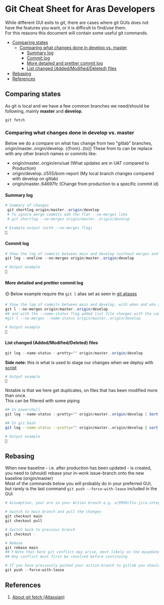 # Git Cheat Sheet for Aras Developers

While different GUI exits to git, there are cases where git GUIs does not have the features you want, or it is difficult to find/use them.  
For this reasons this document will contain some useful git commands.

- [Comparing states](#comparing-states)
  - [Comparing what changes done in develop vs. master](#comparing-what-changes-done-in-develop-vs-master)
    - [Summary log](#summary-log)
    - [Commit log](#commit-log)
    - [More detailed and prettier commit log](#more-detailed-and-prettier-commit-log)
    - [List changed (Added/Modified/Deleted) files](#list-changed-addedmodifieddeleted-files)
- [Rebasing](#rebasing)
- [References](#references)


## Comparing states

As git is local and we have a few common branches we need/should be following, mainly **master** and **develop**.

``` powershell
git fetch
```

### Comparing what changes done in develop vs. master

Below we do a compare on what has change from two "gitlab" branches, origin/master..origin/develop. ({from}..{to})
These from to can be replace with any other branch names or commits like:

- origin/master..origin/env/uat (What updates are in UAT compared to Production)
- origin/develop..i/555/bom-report (My local branch changes compared with develop on gitlab)
- origin/master..64697fc (Change from production to a specific commit id)

#### Summary log

``` powershell
# Summary of changes
 git shortlog origin/master..origin/develop
 # To ignore merge commits add the flat --no-merges like
 # git shortlog --no-merges origin/master..origin/develop
```

``` bash
# Example output (with --no-merges flag)
🔴
```

#### Commit log

``` powershell
# Show the log of commits between main and develop (without merges and only show as one line per commit)
git log --oneline --no-merges origin/master..origin/develop
```

``` bash
# Output example
🔴
```

#### More detailed and prettier commit log

🟡 Below example require the `git l` alias set as seen in [git aliases](../scripts/git-scripts/git-aliases-and-configs.ps1)

``` powershell
# Show the log of commits between main and develop, with when and who and a little bit prettier
git l --no-merges origin/master..origin/develop
## and with the --name-status flag added list file changes with the commits like
#git l --no-merges --name-status origin/master..origin/develop
```

``` bash
# Output example
🔴
```

#### List changed (Added/Modified/Deleted) files

``` powershell
git log --name-status --pretty="" origin/master..origin/develop
```

**Side note:** this is what is used to stage our changes when we deploy with [script](../scripts/deploy/stage_git.ps1)

``` bash
# Output example
🔴
```

Notable is that we here get duplicates, on files that has been modified more than once.  
This can be filtered with some piping

``` powershell
## In powershell
git log --name-status --pretty="" origin/master..origin/develop | Sort-Object -unique
```

``` bash
## In git bash
git log --name-status --pretty="" origin/master..origin/develop | sort | uniq
```

``` bash
# Output example
🔴
```

## Rebasing

When new baseline - i.e. after production has been updated - is created, you need to (should) rebase your in-work issue-branch onto the new baseline (origin/master)  
Most of the commands below you will probably do in your preferred GUI, but rarely is the last command `git push --force-with-lease` included in the GUI

``` powershell
# Assumption, your are in your Action branch e.g. a/9999/fix-jira-integration-bug

# Switch to main branch and pull the changes
git checkout main
git checkout pull

# Switch back to previous branch
git checkout -

# Rebase
git rebase main
## ❗ Note that here git conflict may arise, most likely on the myupdate.mf file
## Any conflict must first be resolved before continuing

# If you have previously pushed your action-branch to gitlab you should update with the rebased local branch
git push --force-with-lease


```


## References

1. [About git fetch (Atlassian)](https://www.atlassian.com/git/tutorials/syncing/git-fetch#:~:text=In%20review%2C%20git%20fetch%20is,the%20state%20of%20a%20remote.)
